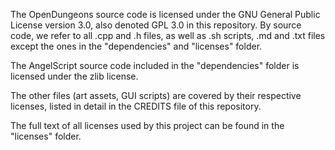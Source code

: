 The OpenDungeons source code is licensed under the GNU General Public License version 3.0, also denoted GPL 3.0 in this repository.
By source code, we refer to all .cpp and .h files, as well as .sh scripts, .md and .txt files except the ones in the "dependencies" and "licenses" folder.

The AngelScript source code included in the "dependencies" folder is licensed under the zlib license.

The other files (art assets, GUI scripts) are covered by their respective licenses, listed in detail in the CREDITS file of this repository.

The full text of all licenses used by this project can be found in the "licenses" folder.
